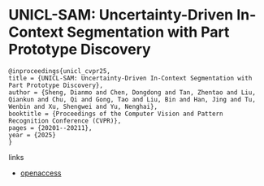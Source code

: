 # UNICL-SAM: Uncertainty-Driven In-Context Segmentation with Part Prototype Discovery

```
@inproceedings{unicl_cvpr25,
title = {UNICL-SAM: Uncertainty-Driven In-Context Segmentation with Part Prototype Discovery},
author = {Sheng, Dianmo and Chen, Dongdong and Tan, Zhentao and Liu, Qiankun and Chu, Qi and Gong, Tao and Liu, Bin and Han, Jing and Tu, Wenbin and Xu, Shengwei and Yu, Nenghai},
booktitle = {Proceedings of the Computer Vision and Pattern Recognition Conference (CVPR)},
pages = {20201--20211},
year = {2025}
}
```

links
- [openaccess](https://openaccess.thecvf.com//content/CVPR2025/html/Sheng_UNICL-SAM_Uncertainty-Driven_In-Context_Segmentation_with_Part_Prototype_Discovery_CVPR_2025_paper.html)
